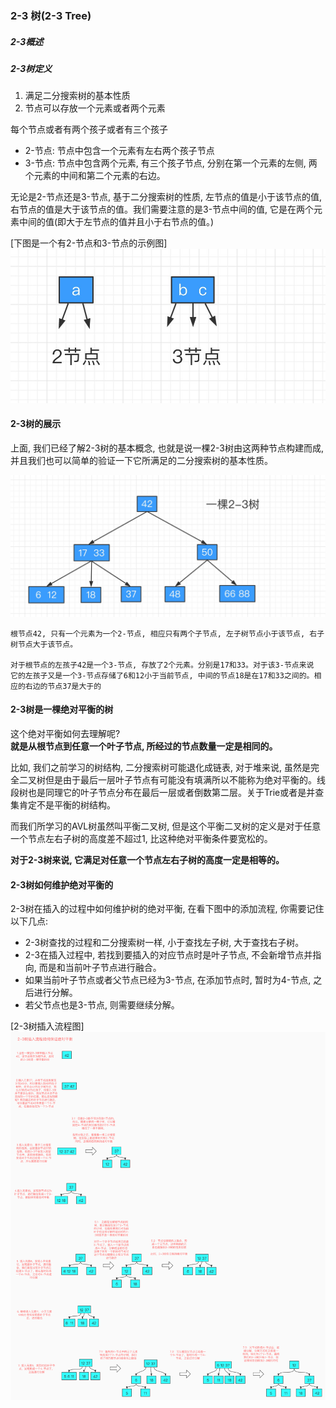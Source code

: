 ### 2-3 树(2-3 Tree)

##### 2-3概述

##### 2-3树定义
1. 满足二分搜索树的基本性质
2. 节点可以存放一个元素或者两个元素

每个节点或者有两个孩子或者有三个孩子
  * 2-节点: 节点中包含一个元素有左右两个孩子节点
  * 3-节点: 节点中包含两个元素, 有三个孩子节点, 分别在第一个元素的左侧, 两个元素的中间和第二个元素的右边。

无论是2-节点还是3-节点, 基于二分搜索树的性质, 左节点的值是小于该节点的值, 右节点的值是大于该节点的值。我们需要注意的是3-节点中间的值, 它是在两个元素中间的值(即大于左节点的值并且小于右节点的值。)

[下图是一个有2-节点和3-节点的示例图]
![2-3树](https://github.com/basebase/img_server/blob/master/common/23t01.png?raw=true)


#### 2-3树的展示
上面, 我们已经了解2-3树的基本概念, 也就是说一棵2-3树由这两种节点构建而成, 并且我们也可以简单的验证一下它所满足的二分搜索树的基本性质。

![一棵2-3树](https://github.com/basebase/img_server/blob/master/common/23t02.png?raw=true)

```text
根节点42, 只有一个元素为一个2-节点, 相应只有两个子节点, 左子树节点小于该节点, 右子树节点大于该节点。

对于根节点的左孩子42是一个3-节点, 存放了2个元素。分别是17和33。对于该3-节点来说
它的左孩子又是一个3-节点存储了6和12小于当前节点, 中间的节点18是在17和33之间的。相应的右边的节点37是大于的
```

#### 2-3树是一棵绝对平衡的树
这个绝对平衡如何去理解呢?  
**就是从根节点到任意一个叶子节点, 所经过的节点数量一定是相同的。**

比如, 我们之前学习的树结构, 二分搜索树可能退化成链表, 对于堆来说, 虽然是完全二叉树但是由于最后一层叶子节点有可能没有填满所以不能称为绝对平衡的。线段树也是同理它的叶子节点分布在最后一层或者倒数第二层。关于Trie或者是并查集肯定不是平衡的树结构。

而我们所学习的AVL树虽然叫平衡二叉树, 但是这个平衡二叉树的定义是对于任意一个节点左右子树的高度差不超过1, 比这种绝对平衡条件要宽松的。


**对于2-3树来说, 它满足对任意一个节点左右子树的高度一定是相等的。**


#### 2-3树如何维护绝对平衡的

2-3树在插入的过程中如何维护树的绝对平衡, 在看下图中的添加流程, 你需要记住以下几点:  
+ 2-3树查找的过程和二分搜索树一样, 小于查找左子树, 大于查找右子树。
+ 2-3在插入过程中, 若找到要插入的对应节点时是叶子节点, 不会新增节点并指向, 而是和当前叶子节点进行融合。
+ 如果当前叶子节点或者父节点已经为3-节点, 在添加节点时, 暂时为4-节点, 之后进行分解。
+ 若父节点也是3-节点, 则需要继续分解。


[2-3树插入流程图]
![2-3树插入流程](https://github.com/basebase/img_server/blob/master/common/23t03.jpg?raw=true)
